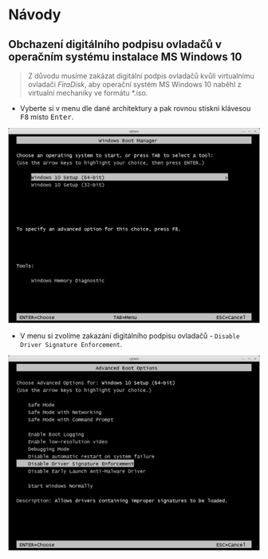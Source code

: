 # Návody

## Obchazení digitálního podpisu ovladačů v operačním systému instalace MS Windows 10

> Z důvodu musíme zakázat digitální podpis ovladačů kvůli virtualnímu ovladači *FiraDisk*, aby operační systém MS Windows 10 naběhl z virtualní mechaniky ve formátu *.iso.

* Vyberte si v menu dle dané architektury a pak rovnou stiskni klávesou <kbd>F8</kbd> místo <kbd>Enter</kbd>.

![Menu výběr architektury MS Windows 10](/nastroje/images/screen04.png)

* V menu si zvolíme zakazání digitálního podpisu ovladačů - `Disable Driver Signature Enforcement`.

![Zakazání digitalního podpisu ovladačů MS Windows 10](/nastroje/images/screen05.png)
